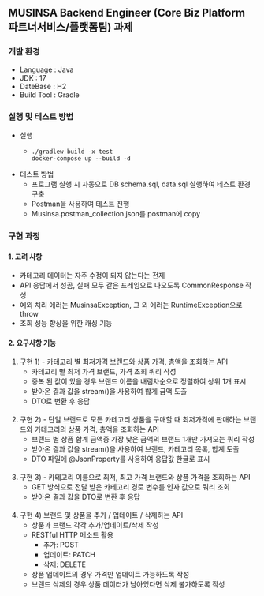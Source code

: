 ## MUSINSA Backend Engineer (Core Biz Platform 파트너서비스/플랫폼팀) 과제

### 개발 환경
- Language : Java
- JDK : 17
- DateBase : H2
- Build Tool : Gradle

### 실행 및 테스트 방법
- 실행 
    -     ./gradlew build -x test 
          docker-compose up --build -d

- 테스트 방법
  - 프로그램 실행 시 자동으로 DB schema.sql, data.sql 실행하여 테스트 환경 구축
  - Postman을 사용하여 테스트 진행
  - Musinsa.postman_collection.json를 postman에 copy
### 구현 과정
#### 1. 고려 사항
   - 카테고리 데이터는 자주 수정이 되지 않는다는 전제
   - API 응답에서 성곰, 실패 모두 같은 프레임으로 나오도록 CommonResponse 작성
   - 예외 처리 에러는 MusinsaException, 그 외 에러는 RuntimeException으로 throw
   - 조회 성능 향상을 위한 캐싱 기능
#### 2. 요구사항 기능
   1. 구현 1) - 카테고리 별 최저가격 브랜드와 상품 가격, 총액을 조회하는 API
      - 카테고리 별 최저 가격 브랜드, 가격 조회 쿼리 작성
      - 중복 된 값이 있을 경우 브랜드 이름을 내림차순으로 정렬하여 상위 1개 표시
      - 받아온 결과 값을 stream()을 사용하여 합계 금액 도출
      - DTO로 변환 후 응답
   <br/><br/>
   2. 구현 2) - 단일 브랜드로 모든 카테고리 상품을 구매할 때 최저가격에 판매하는 브랜드와 카테고리의 상품 가격, 총액을 조회하는 API
      - 브랜드 별 상품 합계 금액중 가장 낮은 금액의 브랜드 1개만 가져오는 쿼리 작성
      - 받아온 결과 값을 stream()을 사용하여 브랜드, 카테고리 목록, 합계 도출
      - DTO 파일에 @JsonProperty를 사용하여 응답값 한글로 표시
   <br/><br/>
   3. 구현 3) - 카테고리 이름으로 최저, 최고 가격 브랜드와 상품 가격을 조회하는 API
      - GET 방식으로 전달 받은 카테고리 경로 변수를 인자 값으로 쿼리 조회
      - 받아온 결과 값을 DTO로 변환 후 응답
   <br/><br/>
   4. 구현 4) 브랜드 및 상품을 추가 / 업데이트 / 삭제하는 API
      - 상품과 브랜드 각각 추가/업데이트/삭제 작성
      - RESTful HTTP 메소드 활용
        - 추가: POST
        - 업데이트: PATCH 
        - 삭제: DELETE
      - 상품 업데이트의 경우 가격만 업데이트 가능하도록 작성
      - 브랜드 삭제의 경우 상품 데이터가 남아있다면 삭제 불가하도록 작성

